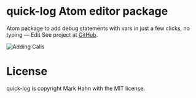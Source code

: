 # quick-log Atom editor package

Atom package to add debug statements with vars in just a few clicks, no typing — Edit
  See project at [GitHub](https://github.com/mark-hahn/quick-log).

![Adding Calls](https://github.com/mark-hahn/quick-log/blob/master/trace.gif?raw=true)


# License
quick-log is copyright Mark Hahn with the MIT license.

